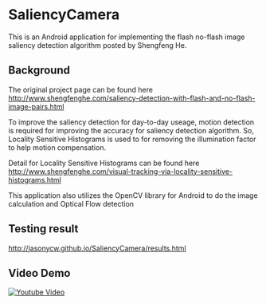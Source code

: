 # SaliencyCamera
This is an Android application for implementing the flash no-flash image saliency detection algorithm posted by Shengfeng He.

## Background
The original project page can be found here 
http://www.shengfenghe.com/saliency-detection-with-flash-and-no-flash-image-pairs.html

To improve the saliency detection for day-to-day useage, motion detection is required for improving the accuracy for saliency detection algorithm.
So, Locality Sensitive Histograms is used to for removing the illumination factor to help motion compensation.

Detail for Locality Sensitive Histograms can be found here
http://www.shengfenghe.com/visual-tracking-via-locality-sensitive-histograms.html

This application also utilizes the OpenCV library for Android to do the image calculation and Optical Flow detection

## Testing result
http://jasonycw.github.io/SaliencyCamera/results.html

## Video Demo
[![Youtube Video](http://i.imgur.com/oUg7s4x.png)](https://youtu.be/ElHUmCufvcQ)
